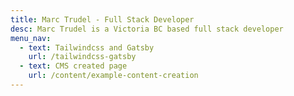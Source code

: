 ```yaml
---
title: Marc Trudel - Full Stack Developer
desc: Marc Trudel is a Victoria BC based full stack developer
menu_nav:
  - text: Tailwindcss and Gatsby
    url: /tailwindcss-gatsby
  - text: CMS created page
    url: /content/example-content-creation
---
```


